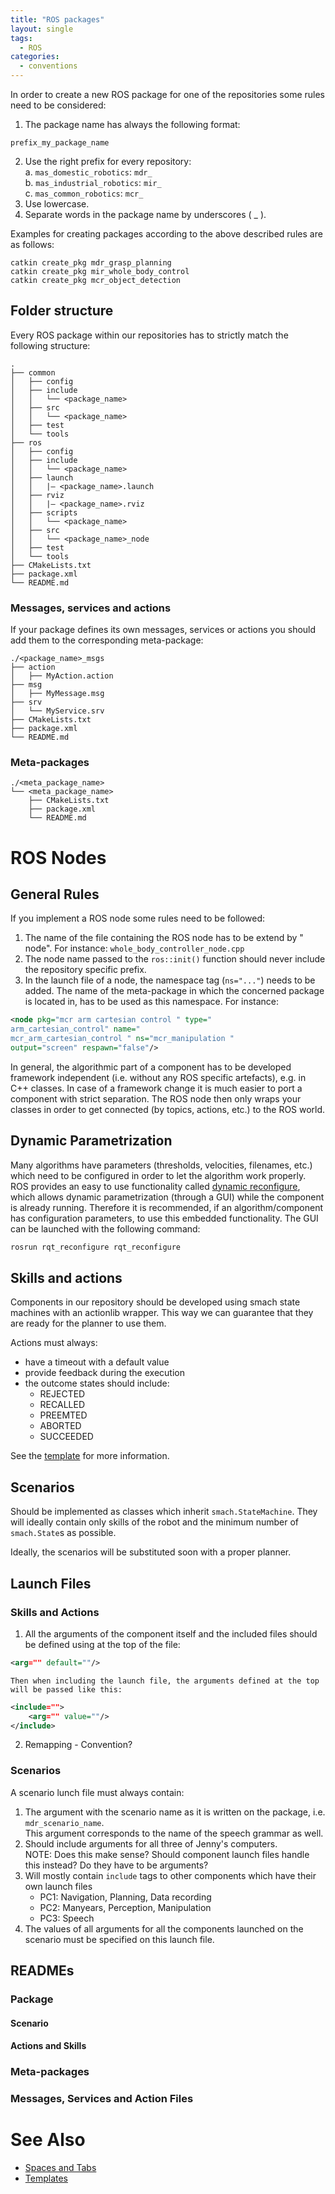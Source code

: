 ```yaml
---
title: "ROS packages"
layout: single
tags:
  - ROS
categories:
  - conventions
---
```

<!-- # ROS packages -->

In order to create a new ROS package for one of the repositories some rules need
to be considered:

1. The package name has always the following format:
```
prefix_my_package_name
```
2. Use the right prefix for every repository:  
    a. `mas_domestic_robotics`: `mdr_`  
    b. `mas_industrial_robotics`: `mir_`  
    c. `mas_common_robotics`: `mcr_`  
3. Use lowercase.
4. Separate words in the package name by underscores ( _ ).

Examples for creating packages according to the above described rules are as
follows:
```
catkin create_pkg mdr_grasp_planning
catkin create_pkg mir_whole_body_control
catkin create_pkg mcr_object_detection
```

## Folder structure
Every ROS package within our repositories has to strictly match the following
structure:
```
.
├── common
│   ├── config
│   ├── include
│   │   └── <package_name>
│   ├── src
│   │   └── <package_name>
│   ├── test
│   └── tools
├── ros
│   ├── config
│   ├── include
│   │   └── <package_name>
│   ├── launch
│   │   |— <package_name>.launch
│   ├── rviz
│   │   |— <package_name>.rviz
│   ├── scripts
│   │   └── <package_name>
│   ├── src
│   │   └── <package_name>_node
│   ├── test
│   └── tools
├── CMakeLists.txt
├── package.xml
└── README.md
```

### Messages, services and actions
If your package defines its own messages, services or actions you should add them to the corresponding meta-package:
```
./<package_name>_msgs
├── action
│   ├── MyAction.action
├── msg
│   ├── MyMessage.msg
├── srv
│   └── MyService.srv
├── CMakeLists.txt
├── package.xml
└── README.md

```

### Meta-packages
```
./<meta_package_name>
└── <meta_package_name>
    ├── CMakeLists.txt
    ├── package.xml
    └── README.md
```

# ROS Nodes
## General Rules
If you implement a ROS node some rules need to be followed:
1. The name of the file containing the ROS node has to be extend by " node".
For instance:
`whole_body_controller_node.cpp`
2. The node name passed to the `ros::init()` function should never include the
repository specific prefix.
3. In the launch file of a node, the namespace tag (`ns="..."`) needs to be added.
The name of the meta-package in which the concerned package is located
in, has to be used as this namespace. For instance:
```xml
<node pkg="mcr arm cartesian control " type="
arm_cartesian_control" name="
mcr_arm_cartesian_control " ns="mcr_manipulation "
output="screen" respawn="false"/>
```
In general, the algorithmic part of a component has to be developed framework
independent (i.e. without any ROS specific artefacts), e.g. in C++ classes. In
case of a framework change it is much easier to port a component with strict
separation.
The ROS node then only wraps your classes in order to get connected (by topics,
actions, etc.) to the ROS world.

## Dynamic Parametrization
Many algorithms have parameters (thresholds, velocities, filenames, etc.) which
need to be configured in order to let the algorithm work properly. ROS provides
an easy to use functionality called [dynamic reconfigure](http://wiki.ros.org/dynamic_reconfigure), which allows dynamic
parametrization (through a GUI) while the component is already running. Therefore it is recommended, if an algorithm/component has configuration parameters,
to use this embedded functionality. The GUI can be launched with the following
command:
```bash
rosrun rqt_reconfigure rqt_reconfigure
```

## Skills and actions
Components in our repository should be developed using smach state machines with an actionlib wrapper. This way we can guarantee that they are ready for the planner to use them.

Actions must always:
* have a timeout with a default value
* provide feedback during the execution
* the outcome states should include:
    * REJECTED
    * RECALLED
    * PREEMTED
    * ABORTED
    * SUCCEEDED

See the  [template](wiki/templates/templates#skills) for more information.

## Scenarios
Should be implemented as classes which inherit `smach.StateMachine`. They will ideally contain only skills of the robot and the minimum number of `smach.State`s as possible.

Ideally, the scenarios will be substituted soon with a proper planner.


## Launch Files
### Skills and Actions
1. All the arguments of the component itself and the included files should be defined using at the top of the file:
```xml
<arg="" default=""/>
```

    Then when including the launch file, the arguments defined at the top will be passed like this:
```xml
<include="">
    <arg="" value=""/>
</include>
```
2. Remapping - Convention?

### Scenarios
A scenario lunch file must always contain:
1. The argument with the scenario name as it is written on the package, i.e. `mdr_scenario_name`.  
This argument corresponds to the name of the speech grammar as well.
2. Should include arguments for all three of Jenny's computers.  
NOTE: Does this make sense? Should component launch files handle this instead? Do they have to be arguments?
1. Will mostly contain `include` tags to other components which have their own launch files
    * PC1: Navigation, Planning, Data recording
    * PC2: Manyears, Perception, Manipulation
    * PC3: Speech
3. The values of all arguments for all the components launched on the scenario must be specified on this launch file.

## READMEs
### Package
#### Scenario
#### Actions and Skills
### Meta-packages
### Messages, Services and Action Files

# See Also
* [Spaces and Tabs]()
* [Templates](wiki/templates/templates)
